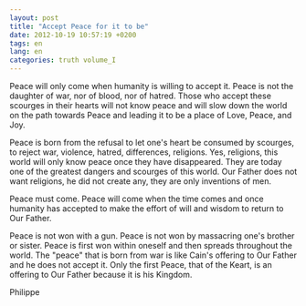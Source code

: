 ```yaml
---
layout: post
title: "Accept Peace for it to be"
date: 2012-10-19 10:57:19 +0200
tags: en
lang: en
categories: truth volume_I
---
```

Peace will only come when humanity is willing to accept it. Peace is not the daughter of war, nor of blood, nor of hatred. Those who accept these scourges in their hearts will not know peace and will slow down the world on the path towards Peace and leading it to be a place of Love, Peace, and Joy.

Peace is born from the refusal to let one's heart be consumed by scourges, to reject war, violence, hatred, differences, religions. Yes, religions, this world will only know peace once they have disappeared. They are today one of the greatest dangers and scourges of this world. Our Father does not want religions, he did not create any, they are only inventions of men.

Peace must come. Peace will come when the time comes and once humanity has accepted to make the effort of will and wisdom to return to Our Father.

Peace is not won with a gun. Peace is not won by massacring one's brother or sister. Peace is first won within oneself and then spreads throughout the world. The "peace" that is born from war is like Cain's offering to Our Father and he does not accept it. Only the first Peace, that of the Keart, is an offering to Our Father because it is his Kingdom.

Philippe

<!-- 
This work is licensed under a Creative Commons Attribution-NonCommercial 4.0 International License.
-->